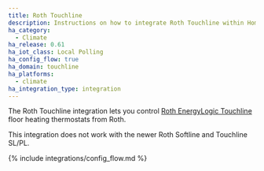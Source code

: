 ```yaml
---
title: Roth Touchline
description: Instructions on how to integrate Roth Touchline within Home Assistant.
ha_category:
  - Climate
ha_release: 0.61
ha_iot_class: Local Polling
ha_config_flow: true
ha_domain: touchline
ha_platforms:
  - climate
ha_integration_type: integration
---
```


The Roth Touchline integration lets you control [Roth EnergyLogic Touchline](https://www.roth-uk.com/en/roth-touchline.htm) floor heating thermostats from Roth.

<div class='note'>
This integration does not work with the newer Roth Softline and Touchline SL/PL.
</div>

{% include integrations/config_flow.md %}
